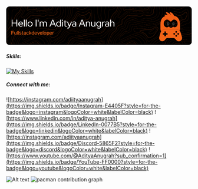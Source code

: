 ![image](img/benner.png)


<!-- # 🎓Aditya Anugrah -->

<!-- **` (Developer/Creator)`**

I am a developer from the Informatics Engineering study program at Dian Nuswantoro University with experience in research-based technology, particularly in Android and web development. I also possess skills in data processing using Microsoft Office tools. I am currently seeking new opportunities and experiences in a good work environment to continue my growth and learning journey, and to further enhance my skills. I am enthusiastic about contributing to the technology industry through innovation.
I have the ability to work effectively within a team, manage time efficiently, communicate well, and excel in problem-solving.

In the past, my GitHub account was under the username "aadityaanugrah10"; however, it got suspended, which led me to create a new GitHub account.

![image](https://github.com/AdiityaAnugrah/AdiityaAnugrah/assets/134223672/73cf729a-0013-4875-8d61-31138a7a5342) -->

##### Skills:
[![My Skills](https://skillicons.dev/icons?i=html,kotlin,nodejs,figma,react,php,javascript&theme=dark)]()

<!-- <img src="https://img.shields.io/badge/Codeigniter4-EF4223?style=for-the-badge&logo=codeigniter&logoColor=white"/>
<img src="https://img.shields.io/badge/JavaScript-323330?style=for-the-badge&logo=javascript&logoColor=F7DF1E"/>
<img src="https://img.shields.io/badge/React_Native-20232A?style=for-the-badge&logo=react&logoColor=61DAFB"/>
<img src="https://img.shields.io/badge/Kotlin-B125EA?style=for-the-badge&logo=kotlin&logoColor=white"/>
<img src="https://img.shields.io/badge/HTML5-E34F26?style=for-the-badge&logo=html5&logoColor=white"/> -->

##### Connect with me:
![https://instagram.com/adiityaanugrah](https://img.shields.io/badge/Instagram-E4405F?style=for-the-badge&logo=instagram&logoColor=white&labelColor=black) ![https://www.linkedin.com/in/aditya-anugrah](https://img.shields.io/badge/LinkedIn-0077B5?style=for-the-badge&logo=linkedin&logoColor=white&labelColor=black) ![https://instagram.com/adiityaanugrah](https://img.shields.io/badge/Discord-5865F2?style=for-the-badge&logo=discord&logoColor=white&labelColor=black) ![https://www.youtube.com/@AdityaAnugrah?sub_confirmation=1](https://img.shields.io/badge/YouTube-FF0000?style=for-the-badge&logo=youtube&logoColor=white&labelColor=black)

![Alt text](https://spotify-recently-played-readme.vercel.app/api?user=314fdf4yxvzmj66jedzzyttt5sua&count=1)
<picture>
  <source media="(prefers-color-scheme: dark)" srcset="https://raw.githubusercontent.com/maurodesouz/maurodesouz/output/pacman-contribution-graph-dark.svg">
  <source media="(prefers-color-scheme: light)" srcset="https://raw.githubusercontent.com/maurodesouz/maurodesouz/output/pacman-contribution-graph.svg">
  <img alt="pacman contribution graph" src="https://raw.githubusercontent.com/maurodesouz/maurodesouz/output/pacman-contribution-graph.svg">
</picture>